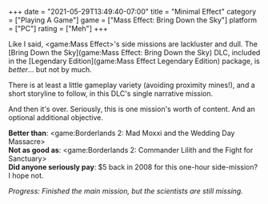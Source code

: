+++
date = "2021-05-29T13:49:40-07:00"
title = "Minimal Effect"
category = ["Playing A Game"]
game = ["Mass Effect: Bring Down the Sky"]
platform = ["PC"]
rating = ["Meh"]
+++

Like I said, <game:Mass Effect>'s side missions are lackluster and dull.  The [Bring Down the Sky](game:Mass Effect: Bring Down the Sky) DLC, included in the [Legendary Edition](game:Mass Effect Legendary Edition) package, is <i>better</i>... but not by much.

There is at least a little gameplay variety (avoiding proximity mines!), and a short storyline to follow, in this DLC's single narrative mission.

And then it's over.  Seriously, this is one mission's worth of content.  And an optional additional objective.

<b>Better than</b>: <game:Borderlands 2: Mad Moxxi and the Wedding Day Massacre>  
<b>Not as good as</b>: <game:Borderlands 2: Commander Lilith and the Fight for Sanctuary>  
<b>Did anyone seriously pay</b>: $5 back in 2008 for this one-hour side-mission?  I hope not.

<i>Progress: Finished the main mission, but the scientists are still missing.</i>
